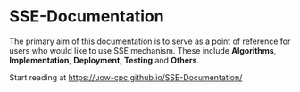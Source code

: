 # SSE-Documentation

The primary aim of this documentation is to serve as a point of reference for users who would like to use SSE mechanism. These include **Algorithms**, **Implementation**, **Deployment**, **Testing** and **Others**.

Start reading at https://uow-cpc.github.io/SSE-Documentation/
